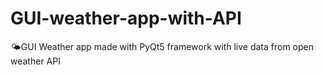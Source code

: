 # GUI-weather-app-with-API
🌤️GUI Weather app made with PyQt5 framework with live data from open weather API
